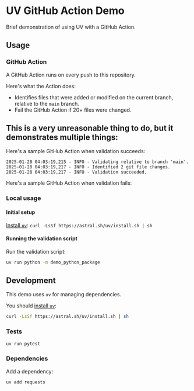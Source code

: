 # UV GitHub Action Demo

Brief demonstration of using UV with a GitHub Action.

## Usage

### GitHub Action

A GitHub Action runs on every push to this repository.

Here's what the Action does:

 - Identifies files that were added or modified on the current branch, relative to the `main` branch.
 - Fail the GitHub Action if 20+ files were changed.

This is a very unreasonable thing to do, but it demonstrates multiple things:
 - 


Here's a sample GitHub Action when validation succeeds:

```
2025-01-28 04:03:19,215 - INFO - Validating relative to branch 'main'.
2025-01-28 04:03:19,217 - INFO - Identified 2 git file changes.
2025-01-28 04:03:19,217 - INFO - Validation succeeded.
```

Here's a sample GitHub Action when validation fails:

### Local usage

#### Initial setup

[Install `uv`](https://docs.astral.sh/uv/getting-started/installation/): `curl -LsSf https://astral.sh/uv/install.sh | sh`

#### Running the validation script

Run the validation script: 

```bash
uv run python -m demo_python_package
```

## Development

This demo uses `uv` for managing dependencies.

You should [install `uv`](https://docs.astral.sh/uv/getting-started/installation/):

```bash
curl -LsSf https://astral.sh/uv/install.sh | sh
```

### Tests

```bash
uv run pytest
```

### Dependencies

Add a dependency:

```bash
uv add requests
```